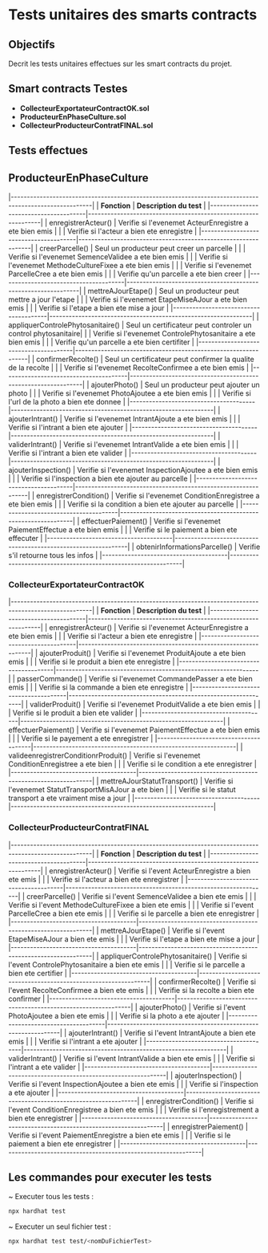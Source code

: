 # Tests unitaires des smarts contracts


## Objectifs
Decrit les tests unitaires effectues sur les smart contracts du projet.


## Smart contracts Testes
- **CollecteurExportateurContractOK.sol**
- **ProducteurEnPhaseCulture.sol**
- **CollecteurProducteurContratFINAL.sol**


## Tests effectues

## ProducteurEnPhaseCulture
|-------------------------------------------------------------------------------------------------------|
| **Fonction**                          | **Description du test**                                       |
|---------------------------------------|---------------------------------------------------------------|
| enregistrerActeur()                   | Verifie si l'evenemet ActeurEnregistre a ete bien emis        |
|                                       | Verifie si l'acteur a bien ete enregistre                     |
|---------------------------------------|---------------------------------------------------------------|
| creerParcelle()                       | Seul un producteur peut creer un parcelle                     |
|                                       | Verifie si l'evenemet SemenceValidee a ete bien emis          |
|                                       | Verifie si l'evenemet MethodeCultureFixee a ete bien emis     |
|                                       | Verifie si l'evenemet ParcelleCree a ete bien emis            |
|                                       | Verifie qu'un parcelle a ete bien creer                       |
|---------------------------------------|---------------------------------------------------------------|
| mettreAJourEtape()                    | Seul un producteur peut mettre a jour l'etape                 |
|                                       | Verifie si l'evenemet EtapeMiseAJour a ete bien emis          |
|                                       | Verifie si l'etape a bien ete mise a jour                     |
|---------------------------------------|---------------------------------------------------------------|
| appliquerControlePhytosanitaire()     | Seul un certificateur peut controler un control phytosanitaire|
|                                       | Verifie si l'evenemet ControlePhytosanitaire a ete bien emis  |
|                                       | Verifie qu'un parcelle a ete bien certifiter                  |
|---------------------------------------|---------------------------------------------------------------|
| confirmerRecolte()                    | Seul un certificateur peut confirmer la qualite de la recolte |
|                                       | Verifie si l'evenemet RecolteConfirmee a ete bien emis        |
|---------------------------------------|---------------------------------------------------------------|
| ajouterPhoto()                        | Seul un producteur peut ajouter un photo                      |
|                                       | Verifie si l'evenemet PhotoAjoutee a ete bien emis            |
|                                       | Verifie si l'url de la photo a bien ete donnee                |
|---------------------------------------|---------------------------------------------------------------|
| ajouterIntrant()                      | Verifie si l'evenemet IntrantAjoute a ete bien emis           |
|                                       | Verifie si l'intrant a bien ete ajouter                       |
|---------------------------------------|---------------------------------------------------------------|
| validerIntrant()                      | Verifie si l'evenemet IntrantValide a ete bien emis           |
|                                       | Verifie si l'intrant a bien ete valider                       |
|---------------------------------------|---------------------------------------------------------------|
| ajouterInspection()                   | Verifie si l'evenemet InspectionAjoutee a ete bien emis       |
|                                       | Verifie si l'inspection a bien ete ajouter au parcelle        |
|---------------------------------------|---------------------------------------------------------------|
| enregistrerCondition()                | Verifie si l'evenemet ConditionEnregistree a ete bien emis    |
|                                       | Verifie si la condition a bien ete ajouter au parcelle        |
|---------------------------------------|---------------------------------------------------------------|
| effectuerPaiement()                   | Verifie si l'evenemet PaiementEffectue a ete bien emis        |
|                                       | Verifie si le paiement a bien ete effecuter                   |
|---------------------------------------|---------------------------------------------------------------|
| obtenirInformationsParcelle()         | Verifie s'il retourne tous les infos                          |
|---------------------------------------|---------------------------------------------------------------|


### CollecteurExportateurContractOK
|-------------------------------------------------------------------------------------------------------|
| **Fonction**                          | **Description du test**                                       |
|---------------------------------------|---------------------------------------------------------------|
| enregistrerActeur()                   | Verifie si l'evenemet ActeurEnregistre a ete bien emis        |
|                                       | Verifie si l'acteur a bien ete enregistre                     |
|---------------------------------------|---------------------------------------------------------------|
| ajouterProduit()                      | Verifie si l'evenemet ProduitAjoute a ete bien emis           |
|                                       | Verifie si le produit a bien ete enregistre                   |
|---------------------------------------|---------------------------------------------------------------|
| passerCommande()                      | Verifie si l'evenemet CommandePasser a ete bien emis          |
|                                       | Verifie si la commande a bien ete enregistre                  |
|---------------------------------------|---------------------------------------------------------------|
| validerProduit()                      | Verifie si l'evenemet ProduitValide a ete bien emis           |
|                                       | Verifie si le produit a bien ete valider                      |
|---------------------------------------|---------------------------------------------------------------|
| effectuerPaiement()                   | Verifie si l'evenemet PaiementEffectue a ete bien emis        |
|                                       | Verifie si le payement a ete enregistrer                      |
|---------------------------------------|---------------------------------------------------------------|
| valideenregistrerConditionrProduit()  | Verifie si l'evenemet ConditionEnregistree a ete bien         |
|                                       | Verifie si le condition a ete enregistrer                     |
|---------------------------------------|---------------------------------------------------------------|
| mettreAJourStatutTransport()          | Verifie si l'evenemet StatutTransportMisAJour a ete bien      |
|                                       | Verifie si le statut transport a ete vraiment mise a jour     |
|---------------------------------------|---------------------------------------------------------------|


### CollecteurProducteurContratFINAL
|-------------------------------------------------------------------------------------------------------|
| **Fonction**                          | **Description du test**                                       |
|---------------------------------------|---------------------------------------------------------------|
| enregistrerActeur()                   | Verifie si l'event ActeurEnregistre a bien ete emis           |
|                                       | Verifie si l'acteur a bien ete enregistrer                    |
|---------------------------------------|---------------------------------------------------------------|
| creerParcelle()                       | Verifie si l'event SemenceValidee a bien ete emis             |
|                                       | Verifie si l'event MethodeCultureFixee a bien ete emis        |
|                                       | Verifie si l'event ParcelleCree a bien ete emis               |
|                                       | Verifie si le parcelle a bien ete enregistrer                 |
|---------------------------------------|---------------------------------------------------------------|
| mettreAJourEtape()                    | Verifie si l'event EtapeMiseAJour a bien ete emis             |
|                                       | Verifie si l'etape a bien ete mise a jour                     |
|---------------------------------------|---------------------------------------------------------------|
| appliquerControlePhytosanitaire()     | Verifie si l'event ControlePhytosanitaire a bien ete emis     |
|                                       | Verifie si le parcelle a bien ete certifier                   |
|---------------------------------------|---------------------------------------------------------------|
| confirmerRecolte()                    | Verifie si l'event RecolteConfirmee a bien ete emis           |
|                                       | Verifie si la recolte a bien ete confirmer                    |
|---------------------------------------|---------------------------------------------------------------|
| ajouterPhoto()                        | Verifie si l'event PhotoAjoutee a bien ete emis               |
|                                       | Verifie si la photo a ete ajouter                             |
|---------------------------------------|---------------------------------------------------------------|
| ajouterIntrant()                      | Verifie si l'event IntrantAjoute a bien ete emis              |
|                                       | Verifie si l'intrant a ete ajouter                            |
|---------------------------------------|---------------------------------------------------------------|
| validerIntrant()                      | Verifie si l'event IntrantValide a bien ete emis              |
|                                       | Verifie si l'intrant a ete valider                            |
|---------------------------------------|---------------------------------------------------------------|
| ajouterInspection()                   | Verifie si l'event InspectionAjoutee a bien ete emis          |
|                                       | Verifie si l'inspection a ete ajouter                         |
|---------------------------------------|---------------------------------------------------------------|
| enregistrerCondition()                | Verifie si l'event ConditionEnregistree a bien ete emis       |
|                                       | Verifie si l'enregistrement a bien ete enregistrer            |
|---------------------------------------|---------------------------------------------------------------|
| enregistrerPaiement()                 | Verifie si l'event PaiementEnregistre a bien ete emis         |
|                                       | Verifie si le paiement a bien ete enregistrer                 |
|---------------------------------------|---------------------------------------------------------------|



## Les commandes pour executer les tests
~ Executer tous les tests :
```sh
npx hardhat test
```
~ Executer un seul fichier test :
```sh
npx hardhat test test/<nomDuFichierTest>
```